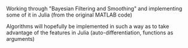 Working through "Bayesian Filtering and Smoothing" and implementing some of it in Julia (from the original MATLAB code)

Algorithms will hopefully be implemented in such a way as to take advantage of the features in Julia (auto-differentiation, functions as arguments)
